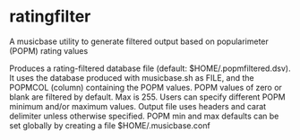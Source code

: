 # ratingfilter
A musicbase utility to generate filtered output based on popularimeter (POPM)
rating values

Produces a rating-filtered database file (default: $HOME/.popmfiltered.dsv). It uses the database produced with musicbase.sh as FILE, and the POPMCOL (column) containing the POPM values. POPM values of zero or blank  are filtered by default. Max is 255. Users can specify different POPM minimum and/or maximum values. Output file uses headers and carat delimiter unless otherwise specified. POPM min and max defaults can be set globally by creating a file $HOME/.musicbase.conf
